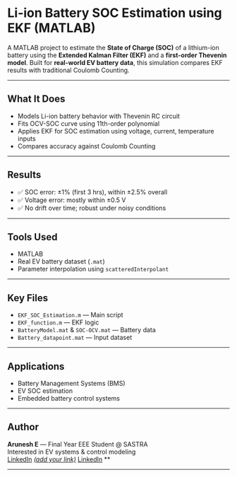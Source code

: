 # Li-ion Battery SOC Estimation using EKF (MATLAB)

A MATLAB project to estimate the **State of Charge (SOC)** of a lithium-ion battery using the **Extended Kalman Filter (EKF)** and a **first-order Thevenin model**. Built for **real-world EV battery data**, this simulation compares EKF results with traditional Coulomb Counting.

---

## What It Does

- Models Li-ion battery behavior with Thevenin RC circuit
- Fits OCV-SOC curve using 11th-order polynomial
- Applies EKF for SOC estimation using voltage, current, temperature inputs
- Compares accuracy against Coulomb Counting

---

## Results

- ✅ SOC error: ±1% (first 3 hrs), within ±2.5% overall  
- ✅ Voltage error: mostly within ±0.5 V  
- ✅ No drift over time; robust under noisy conditions

---

## Tools Used

- MATLAB
- Real EV battery dataset (`.mat`)
- Parameter interpolation using `scatteredInterpolant`

---

## Key Files

- `EKF_SOC_Estimation.m` — Main script  
- `EKF_function.m` — EKF logic  
- `BatteryModel.mat` & `SOC-OCV.mat` — Battery data  
- `Battery_datapoint.mat` — Input dataset

---

## Applications

- Battery Management Systems (BMS)
- EV SOC estimation
- Embedded battery control systems

---

##  Author

**Arunesh E** — Final Year EEE Student @ SASTRA  
Interested in EV systems & control modeling  
[LinkedIn](#) *[(add your link)](https://www.linkedin.com/in/arunesh33/)*
[LinkedIn](#) **

---

